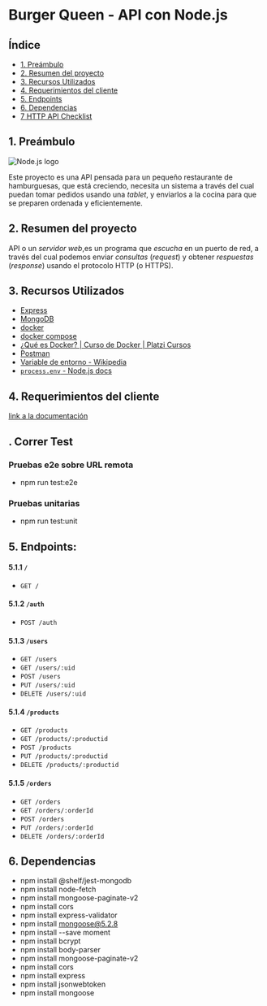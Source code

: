# Burger Queen - API con Node.js

## Índice

* [1. Preámbulo](#1-pre%C3%A1mbulo)
* [2. Resumen del proyecto](#2-resumen-del-proyecto)
* [3. Recursos Utilizados](#3-recursos-utilizados)
* [4. Requerimientos del cliente](#4-requerimientos-del-cliente)
* [5. Endpoints](#5-endpoints)
* [6. Dependencias](#6-dependencias)
* [7 HTTP API Checklist](#7-http-api-checklist)

## 1. Preámbulo

![Node.js logo](https://nodejs.org/static/images/logos/nodejs-new-pantone-black.svg)

Este proyecto es una API pensada para un pequeño restaurante de hamburguesas, que está creciendo, necesita un
sistema a través del cual puedan tomar pedidos usando una _tablet_, y enviarlos
a la cocina para que se preparen ordenada y eficientemente.



## 2. Resumen del proyecto

API  o un _servidor web_,es un programa que _escucha_ en un puerto de red, a través del cual podemos enviar _consultas_ (_request_) y obtener _respuestas_ (_response_)
usando el protocolo HTTP (o HTTPS).


## 3. Recursos Utilizados

* [Express](https://expressjs.com/)
* [MongoDB](https://www.mongodb.com/)
* [docker](https://docs.docker.com/)
* [docker compose](https://docs.docker.com/compose/)
* [¿Qué es Docker? | Curso de Docker | Platzi Cursos](https://youtu.be/hQgvt-s-AHQ)
* [Postman](https://www.getpostman.com)
* [Variable de entorno - Wikipedia](https://es.wikipedia.org/wiki/Variable_de_entorno)
* [`process.env` - Node.js docs](https://nodejs.org/api/process.html#process_process_env)



## 4. Requerimientos del cliente


 [link a la documentación](https://laboratoria.github.io/burger-queen-api/)


## . Correr Test


### Pruebas e2e sobre URL remota
* npm run test:e2e
### Pruebas unitarias
* npm run test:unit

## 5. Endpoints:

#### 5.1.1 `/`

* `GET /`

#### 5.1.2 `/auth`

* `POST /auth`

#### 5.1.3 `/users`

* `GET /users`
* `GET /users/:uid`
* `POST /users`
* `PUT /users/:uid`
* `DELETE /users/:uid`

#### 5.1.4 `/products`

* `GET /products`
* `GET /products/:productid`
* `POST /products`
* `PUT /products/:productid`
* `DELETE /products/:productid`

#### 5.1.5 `/orders`

* `GET /orders`
* `GET /orders/:orderId`
* `POST /orders`
* `PUT /orders/:orderId`
* `DELETE /orders/:orderId`

## 6. Dependencias
* npm install @shelf/jest-mongodb
* npm install node-fetch
* npm install mongoose-paginate-v2
* npm install cors
* npm install express-validator
* npm install mongoose@5.2.8
* npm install --save moment 
* npm install bcrypt
* npm install body-parser
* npm install mongoose-paginate-v2
* npm install cors
* npm install express
* npm install jsonwebtoken
* npm install mongoose    


 

